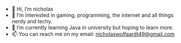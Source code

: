 - 👋 Hi, I’m nicholas
- 👀 I’m interested in gaming, programming, the internet and all things nerdy and techy.
- 🌱 I’m currently learning Java in university but hoping to learn more.
- 📫 You can reach me on my email: nicholaswolfaardt49@gmail.com

<!---
ST10273397/ST10273397 is a ✨ special ✨ repository because its `README.md` (this file) appears on your GitHub profile.
You can click the Preview link to take a look at your changes.
--->
